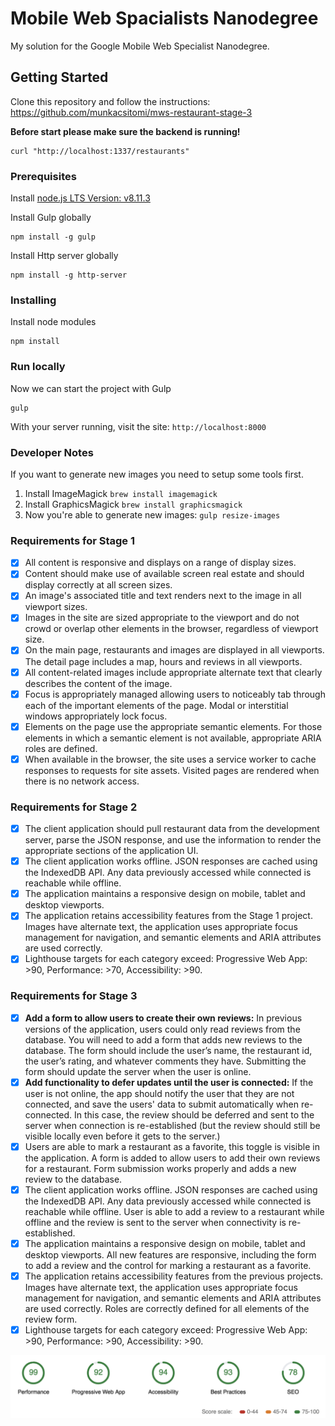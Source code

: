 # Mobile Web Spacialists Nanodegree

My solution for the Google Mobile Web Specialist Nanodegree.

## Getting Started

Clone this repository and follow the instructions: https://github.com/munkacsitomi/mws-restaurant-stage-3

**Before start please make sure the backend is running!**

```
curl "http://localhost:1337/restaurants"
```

### Prerequisites

Install [node.js LTS Version: v8.11.3 ](https://nodejs.org/en/download/)

Install Gulp globally

```
npm install -g gulp
```

Install Http server globally

```
npm install -g http-server
```

### Installing

Install node modules

```
npm install
```

### Run locally

Now we can start the project with Gulp

```
gulp
```

With your server running, visit the site: `http://localhost:8000`

### Developer Notes

If you want to generate new images you need to setup some tools first.
1. Install ImageMagick `brew install imagemagick`
2. Install GraphicsMagick `brew install graphicsmagick`
3. Now you're able to generate new images: `gulp resize-images`

### Requirements for Stage 1

- [x] All content is responsive and displays on a range of display sizes.
- [x] Content should make use of available screen real estate and should display correctly at all screen sizes.
- [x] An image's associated title and text renders next to the image in all viewport sizes.
- [x] Images in the site are sized appropriate to the viewport and do not crowd or overlap other elements in the browser, regardless of viewport size.
- [x] On the main page, restaurants and images are displayed in all viewports. The detail page includes a map, hours and reviews in all viewports.
- [x] All content-related images include appropriate alternate text that clearly describes the content of the image.
- [x] Focus is appropriately managed allowing users to noticeably tab through each of the important elements of the page. Modal or interstitial windows appropriately lock focus.
- [x] Elements on the page use the appropriate semantic elements. For those elements in which a semantic element is not available, appropriate ARIA roles are defined.
- [x] When available in the browser, the site uses a service worker to cache responses to requests for site assets. Visited pages are rendered when there is no network access.

### Requirements for Stage 2

- [x] The client application should pull restaurant data from the development server, parse the JSON response, and use the information to render the appropriate sections of the application UI.
- [x] The client application works offline. JSON responses are cached using the IndexedDB API. Any data previously accessed while connected is reachable while offline.
- [x] The application maintains a responsive design on mobile, tablet and desktop viewports.
- [x] The application retains accessibility features from the Stage 1 project. Images have alternate text, the application uses appropriate focus management for navigation, and semantic elements and ARIA attributes are used correctly.
- [x] Lighthouse targets for each category exceed: Progressive Web App: >90, Performance: >70, Accessibility: >90.

### Requirements for Stage 3

- [x] **Add a form to allow users to create their own reviews:** In previous versions of the application, users could only read reviews from the database. You will need to add a form that adds new reviews to the database. The form should include the user’s name, the restaurant id, the user’s rating, and whatever comments they have. Submitting the form should update the server when the user is online.
- [x] **Add functionality to defer updates until the user is connected:** If the user is not online, the app should notify the user that they are not connected, and save the users' data to submit automatically when re-connected. In this case, the review should be deferred and sent to the server when connection is re-established (but the review should still be visible locally even before it gets to the server.)
- [x] Users are able to mark a restaurant as a favorite, this toggle is visible in the application. A form is added to allow users to add their own reviews for a restaurant. Form submission works properly and adds a new review to the database.
- [x] The client application works offline. JSON responses are cached using the IndexedDB API. Any data previously accessed while connected is reachable while offline. User is able to add a review to a restaurant while offline and the review is sent to the server when connectivity is re-established.
- [x] The application maintains a responsive design on mobile, tablet and desktop viewports. All new features are responsive, including the form to add a review and the control for marking a restaurant as a favorite.
- [x] The application retains accessibility features from the previous projects. Images have alternate text, the application uses appropriate focus management for navigation, and semantic elements and ARIA attributes are used correctly. Roles are correctly defined for all elements of the review form.
- [x] Lighthouse targets for each category exceed: Progressive Web App: >90, Performance: >90, Accessibility: >90.

![Lighthouse Report](lighthouse.png)
